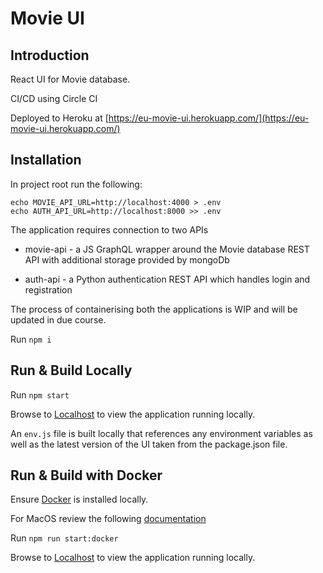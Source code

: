 # Movie UI

## Introduction

React UI for Movie database.

CI/CD using Circle CI

Deployed to Heroku at [https://eu-movie-ui.herokuapp.com/](https://eu-movie-ui.herokuapp.com/)

## Installation

In project root run the following:

```
echo MOVIE_API_URL=http://localhost:4000 > .env
echo AUTH_API_URL=http://localhost:8000 >> .env
```

The application requires connection to two APIs

- movie-api - a JS GraphQL wrapper around the Movie database REST API with additional storage provided by mongoDb

- auth-api - a Python authentication REST API which handles login and registration

The process of containerising both the applications is WIP and will be updated in due course.

Run `npm i`

## Run & Build Locally

Run `npm start`

Browse to [Localhost](http://localhost:8080/) to view the application running locally.

An `env.js` file is built locally that references any environment variables as well as the latest version of the UI taken from the package.json file.

## Run & Build with Docker

Ensure [Docker](https://docs.docker.com/get-docker/) is installed locally.

For MacOS review the following [documentation](https://runnable.com/docker/install-docker-on-macos)

Run `npm run start:docker`

Browse to [Localhost](http://localhost:8080/) to view the application running locally.

